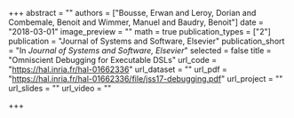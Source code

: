 +++
abstract = ""
authors = ["Bousse, Erwan and Leroy, Dorian and Combemale, Benoit and Wimmer, Manuel and Baudry, Benoit"]
date = "2018-03-01"
image_preview = ""
math = true
publication_types = ["2"]
publication = "Journal of Systems and Software, Elsevier"
publication_short = "In *Journal of Systems and Software, Elsevier*"
selected = false
title = "Omniscient Debugging for Executable DSLs"
url_code = "https://hal.inria.fr/hal-01662336"
url_dataset = ""
url_pdf = "https://hal.inria.fr/hal-01662336/file/jss17-debugging.pdf"
url_project = ""
url_slides = ""
url_video = ""

+++
